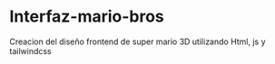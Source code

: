 # Interfaz-mario-bros
Creacion del diseño frontend de super mario 3D utilizando Html, js y tailwindcss
